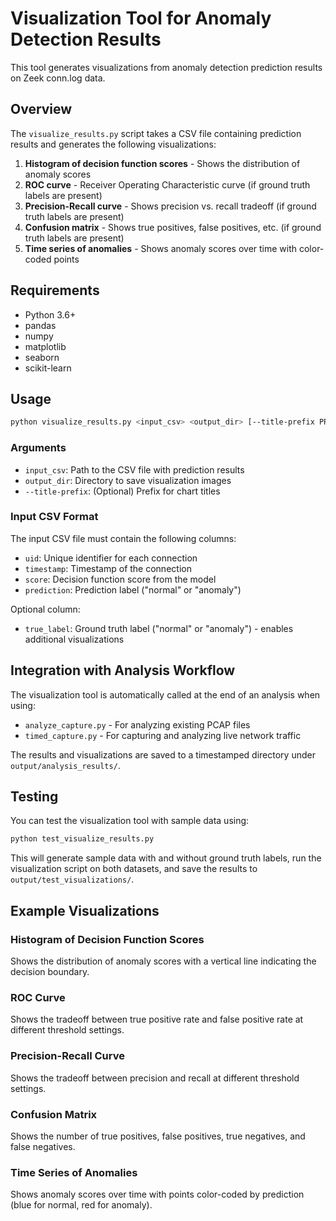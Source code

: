 # Visualization Tool for Anomaly Detection Results

This tool generates visualizations from anomaly detection prediction results on Zeek conn.log data.

## Overview

The `visualize_results.py` script takes a CSV file containing prediction results and generates the following visualizations:

1. **Histogram of decision function scores** - Shows the distribution of anomaly scores
2. **ROC curve** - Receiver Operating Characteristic curve (if ground truth labels are present)
3. **Precision-Recall curve** - Shows precision vs. recall tradeoff (if ground truth labels are present)
4. **Confusion matrix** - Shows true positives, false positives, etc. (if ground truth labels are present)
5. **Time series of anomalies** - Shows anomaly scores over time with color-coded points

## Requirements

- Python 3.6+
- pandas
- numpy
- matplotlib
- seaborn
- scikit-learn

## Usage

```bash
python visualize_results.py <input_csv> <output_dir> [--title-prefix PREFIX]
```

### Arguments

- `input_csv`: Path to the CSV file with prediction results
- `output_dir`: Directory to save visualization images
- `--title-prefix`: (Optional) Prefix for chart titles

### Input CSV Format

The input CSV file must contain the following columns:
- `uid`: Unique identifier for each connection
- `timestamp`: Timestamp of the connection
- `score`: Decision function score from the model
- `prediction`: Prediction label ("normal" or "anomaly")

Optional column:
- `true_label`: Ground truth label ("normal" or "anomaly") - enables additional visualizations

## Integration with Analysis Workflow

The visualization tool is automatically called at the end of an analysis when using:
- `analyze_capture.py` - For analyzing existing PCAP files
- `timed_capture.py` - For capturing and analyzing live network traffic

The results and visualizations are saved to a timestamped directory under `output/analysis_results/`.

## Testing

You can test the visualization tool with sample data using:

```bash
python test_visualize_results.py
```

This will generate sample data with and without ground truth labels, run the visualization script on both datasets, and save the results to `output/test_visualizations/`.

## Example Visualizations

### Histogram of Decision Function Scores
Shows the distribution of anomaly scores with a vertical line indicating the decision boundary.

### ROC Curve
Shows the tradeoff between true positive rate and false positive rate at different threshold settings.

### Precision-Recall Curve
Shows the tradeoff between precision and recall at different threshold settings.

### Confusion Matrix
Shows the number of true positives, false positives, true negatives, and false negatives.

### Time Series of Anomalies
Shows anomaly scores over time with points color-coded by prediction (blue for normal, red for anomaly).